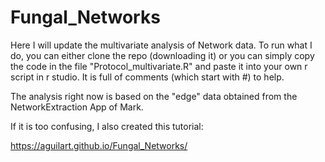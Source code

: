 # Fungal_Networks

Here I will update the multivariate analysis of Network data. To run what I do, you can either clone the repo (downloading it) or you can simply copy the code in the file "Protocol_multivariate.R" and paste it into your own r script in r studio. It is full of comments (which start with #) to help. 

The analysis right now is based on the "edge" data obtained from the NetworkExtraction App of Mark. 

If it is too confusing, I also created this tutorial:

https://aguilart.github.io/Fungal_Networks/
